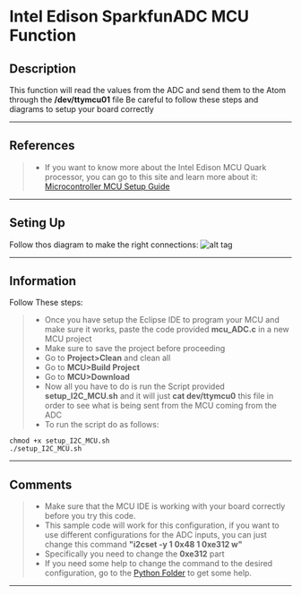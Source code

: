 Intel Edison SparkfunADC MCU Function
===================

Description
-------------
This function will read the values from the ADC and send them to the Atom through the **/dev/ttymcu01** file
Be careful to follow these steps and diagrams to setup your board correctly

----------

References
-------------
> - If you want to know more about the Intel Edison MCU Quark processor, you can go to this site and learn more about it: [Microcontroller MCU Setup Guide](https://software.intel.com/en-us/creating-applications-with-mcu-sdk-for-intel-edison-board)

----------

Seting Up
-------------
Follow thos diagram to make the right connections:
![alt tag](https://github.com/humberto-garza/SparkFunEdisonADC/blob/master/Diagrams/Sketch_MCU_ADC.jpg)

----------

Information
-------------
Follow These steps:
> - Once you have setup the Eclipse IDE to program your MCU and make sure it works, paste the code provided **mcu_ADC.c** in a new MCU project
> - Make sure to save the project before proceeding 
> - Go to **Project>Clean** and clean all
> - Go to **MCU>Build Project**
> - Go to **MCU>Download**
> - Now all you have to do is run the Script provided **setup_I2C_MCU.sh** and it will just **cat dev/ttymcu0** this file in order to see what is being sent from the MCU coming from the ADC
> - To run the script do as follows:

```
chmod +x setup_I2C_MCU.sh
./setup_I2C_MCU.sh
```

----------

Comments
-------------
> - Make sure that the MCU IDE is working with your board correctly before you try this code.
> - This sample code will work for this configuration, if you want to use different configurations for the ADC inputs, you can just change this command **"i2cset -y 1 0x48 1 0xe312 w"** 
> - Specifically you need to change the **0xe312** part
> - If you need some help to change the command to the desired configuration, go to the  [Python Folder](https://github.com/humberto-garza/SparkFunEdisonADC/tree/master/python) to get some help.

----------
